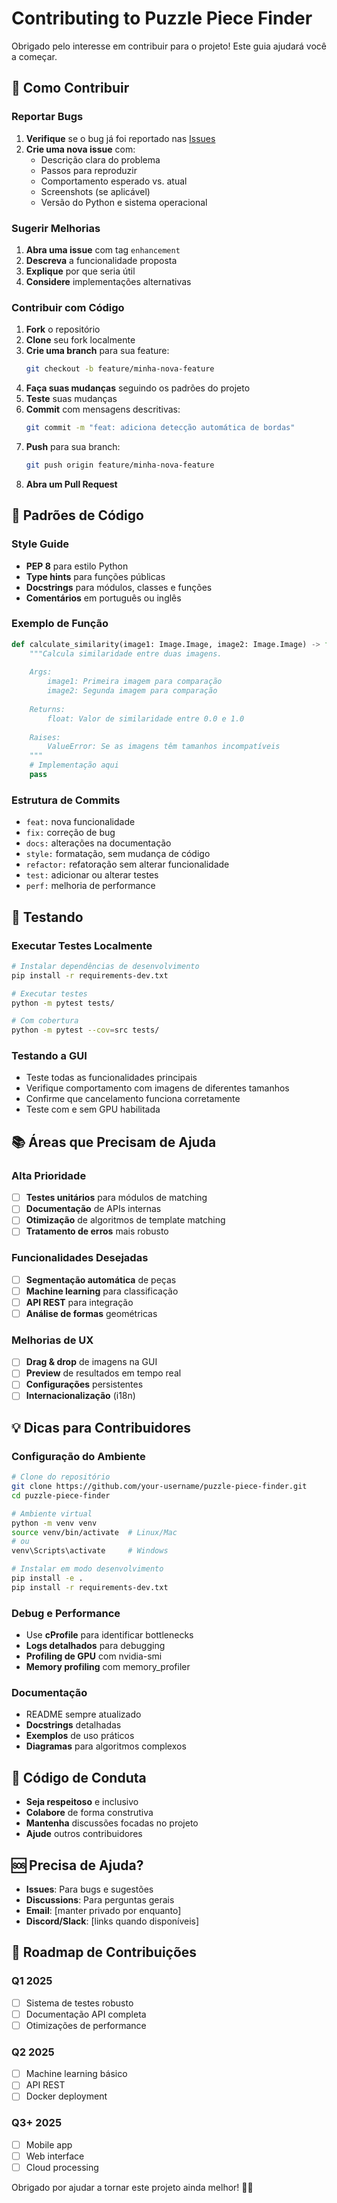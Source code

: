 # Contributing to Puzzle Piece Finder

Obrigado pelo interesse em contribuir para o projeto! Este guia ajudará você a começar.

## 🚀 Como Contribuir

### Reportar Bugs

1. **Verifique** se o bug já foi reportado nas [Issues](https://github.com/your-username/puzzle-piece-finder/issues)
2. **Crie uma nova issue** com:
   - Descrição clara do problema
   - Passos para reproduzir
   - Comportamento esperado vs. atual
   - Screenshots (se aplicável)
   - Versão do Python e sistema operacional

### Sugerir Melhorias

1. **Abra uma issue** com tag `enhancement`
2. **Descreva** a funcionalidade proposta
3. **Explique** por que seria útil
4. **Considere** implementações alternativas

### Contribuir com Código

1. **Fork** o repositório
2. **Clone** seu fork localmente
3. **Crie uma branch** para sua feature:
   ```bash
   git checkout -b feature/minha-nova-feature
   ```
4. **Faça suas mudanças** seguindo os padrões do projeto
5. **Teste** suas mudanças
6. **Commit** com mensagens descritivas:
   ```bash
   git commit -m "feat: adiciona detecção automática de bordas"
   ```
7. **Push** para sua branch:
   ```bash
   git push origin feature/minha-nova-feature
   ```
8. **Abra um Pull Request**

## 📝 Padrões de Código

### Style Guide
- **PEP 8** para estilo Python
- **Type hints** para funções públicas
- **Docstrings** para módulos, classes e funções
- **Comentários** em português ou inglês

### Exemplo de Função
```python
def calculate_similarity(image1: Image.Image, image2: Image.Image) -> float:
    """Calcula similaridade entre duas imagens.
    
    Args:
        image1: Primeira imagem para comparação
        image2: Segunda imagem para comparação
        
    Returns:
        float: Valor de similaridade entre 0.0 e 1.0
        
    Raises:
        ValueError: Se as imagens têm tamanhos incompatíveis
    """
    # Implementação aqui
    pass
```

### Estrutura de Commits
- `feat:` nova funcionalidade
- `fix:` correção de bug
- `docs:` alterações na documentação
- `style:` formatação, sem mudança de código
- `refactor:` refatoração sem alterar funcionalidade
- `test:` adicionar ou alterar testes
- `perf:` melhoria de performance

## 🧪 Testando

### Executar Testes Localmente
```bash
# Instalar dependências de desenvolvimento
pip install -r requirements-dev.txt

# Executar testes
python -m pytest tests/

# Com cobertura
python -m pytest --cov=src tests/
```

### Testando a GUI
- Teste todas as funcionalidades principais
- Verifique comportamento com imagens de diferentes tamanhos
- Confirme que cancelamento funciona corretamente
- Teste com e sem GPU habilitada

## 📚 Áreas que Precisam de Ajuda

### Alta Prioridade
- [ ] **Testes unitários** para módulos de matching
- [ ] **Documentação** de APIs internas
- [ ] **Otimização** de algoritmos de template matching
- [ ] **Tratamento de erros** mais robusto

### Funcionalidades Desejadas
- [ ] **Segmentação automática** de peças
- [ ] **Machine learning** para classificação
- [ ] **API REST** para integração
- [ ] **Análise de formas** geométricas

### Melhorias de UX
- [ ] **Drag & drop** de imagens na GUI
- [ ] **Preview** de resultados em tempo real
- [ ] **Configurações** persistentes
- [ ] **Internacionalização** (i18n)

## 💡 Dicas para Contribuidores

### Configuração do Ambiente
```bash
# Clone do repositório
git clone https://github.com/your-username/puzzle-piece-finder.git
cd puzzle-piece-finder

# Ambiente virtual
python -m venv venv
source venv/bin/activate  # Linux/Mac
# ou
venv\Scripts\activate     # Windows

# Instalar em modo desenvolvimento
pip install -e .
pip install -r requirements-dev.txt
```

### Debug e Performance
- Use **cProfile** para identificar bottlenecks
- **Logs detalhados** para debugging
- **Profiling de GPU** com nvidia-smi
- **Memory profiling** com memory_profiler

### Documentação
- README sempre atualizado
- **Docstrings** detalhadas
- **Exemplos** de uso práticos
- **Diagramas** para algoritmos complexos

## 🤝 Código de Conduta

- **Seja respeitoso** e inclusivo
- **Colabore** de forma construtiva
- **Mantenha** discussões focadas no projeto
- **Ajude** outros contribuidores

## 🆘 Precisa de Ajuda?

- **Issues**: Para bugs e sugestões
- **Discussions**: Para perguntas gerais
- **Email**: [manter privado por enquanto]
- **Discord/Slack**: [links quando disponíveis]

## 🎯 Roadmap de Contribuições

### Q1 2025
- [ ] Sistema de testes robusto
- [ ] Documentação API completa
- [ ] Otimizações de performance

### Q2 2025
- [ ] Machine learning básico
- [ ] API REST
- [ ] Docker deployment

### Q3+ 2025
- [ ] Mobile app
- [ ] Web interface
- [ ] Cloud processing

Obrigado por ajudar a tornar este projeto ainda melhor! 🧩✨
